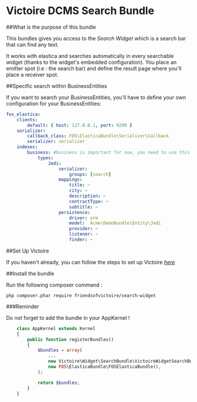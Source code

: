 Victoire DCMS Search Bundle
============

##What is the purpose of this bundle

This bundles gives you access to the *Search Widget* which is a search bar that can find any text.

It works with elastica and searches automatically in every searchable widget (thanks to the widget's embedded configuration).
You place an emitter spot (i.e : the search bar) and define the result page where you'll place a receiver spot.

##Specific search within BusinessEntities

If you want to search your BusinessEntities, you'll have to define your own configuration for your BusinessEntities:

```yml
fos_elastica:
    clients:
        default: { host: 127.0.0.1, port: 9200 }
    serializer:
        callback_class: FOS\ElasticaBundle\Serializer\Callback
        serializer: serializer
    indexes:
        business: #business is important for now, you need to use this name otherwhise search-widget won't search here
            types:
                Jedi:
                    serializer:
                        groups: [search]
                    mappings:
                        title: ~
                        city: ~
                        description: ~
                        contractType: ~
                        subtitle: ~
                    persistence:
                        driver: orm
                        model:  Acme\DemoBundle\Entity\Jedi
                        provider: ~
                        listener: ~
                        finder: ~
```


##Set Up Victoire

If you haven't already, you can follow the steps to set up Victoire *[here](https://github.com/Victoire/victoire/blob/master/setup.md)*

##Install the bundle

Run the following composer command :

    php composer.phar require friendsofvictoire/search-widget

###Reminder

Do not forget to add the bundle in your AppKernel !

```php
    class AppKernel extends Kernel
    {
        public function registerBundles()
        {
            $bundles = array(
                ...
                new Victoire\Widget\SearchBundle\VictoireWidgetSearchBundle(),
                new FOS\ElasticaBundle\FOSElasticaBundle(),
            );

            return $bundles;
        }
    }
```
